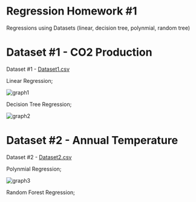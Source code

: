 # Regression Homework #1

Regressions using Datasets (linear, decision tree, polynmial, random tree)


# Dataset #1 - CO2 Production
Dataset #1 - [Dataset1.csv](https://github.com/ParishayA/Regression-Homework-1/files/7757074/Dataset1.csv)

Linear Regression;

![graph1](https://user-images.githubusercontent.com/95951042/146975216-ab5eca73-6dca-46fb-bd7c-a3ab97832b46.png)


Decision Tree Regression;

![graph2](https://user-images.githubusercontent.com/95951042/146975435-c5099817-0175-40f2-aeea-63bf5b20f402.png)


# Dataset #2 - Annual Temperature
Dataset #2 - [Dataset2.csv](https://github.com/ParishayA/Regression-Homework-1/files/7757088/Dataset2.csv)

Polynmial Regression;

![graph3](https://user-images.githubusercontent.com/95951042/146975587-7ae66207-383b-439e-9f34-a97a18735262.png)


Random Forest Regression;

